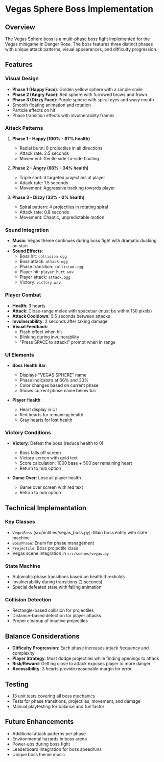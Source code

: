 # Vegas Sphere Boss Implementation

## Overview
The Vegas Sphere boss is a multi-phase boss fight implemented for the Vegas minigame in Danger Rose. The boss features three distinct phases with unique attack patterns, visual appearances, and difficulty progression.

## Features

### Visual Design
- **Phase 1 (Happy Face)**: Golden yellow sphere with a simple smile
- **Phase 2 (Angry Face)**: Red sphere with furrowed brows and frown
- **Phase 3 (Dizzy Face)**: Purple sphere with spiral eyes and wavy mouth
- Smooth floating animation and rotation
- Particle effects on hit
- Phase transition effects with invulnerability frames

### Attack Patterns
1. **Phase 1 - Happy (100% - 67% health)**
   - Radial burst: 8 projectiles in all directions
   - Attack rate: 2.5 seconds
   - Movement: Gentle side-to-side floating

2. **Phase 2 - Angry (66% - 34% health)**
   - Triple shot: 3 targeted projectiles at player
   - Attack rate: 1.5 seconds
   - Movement: Aggressive tracking towards player

3. **Phase 3 - Dizzy (33% - 0% health)**
   - Spiral pattern: 4 projectiles in rotating spiral
   - Attack rate: 0.8 seconds
   - Movement: Chaotic, unpredictable motion

### Sound Integration
- **Music**: Vegas theme continues during boss fight with dramatic ducking on start
- **Sound Effects**:
  - Boss hit: `collision.ogg`
  - Boss attack: `attack.ogg`
  - Phase transition: `collision.ogg`
  - Player hit: `player_hurt.wav`
  - Player attack: `attack.ogg`
  - Victory: `victory.wav`

### Player Combat
- **Health**: 3 hearts
- **Attack**: Close-range melee with spacebar (must be within 150 pixels)
- **Attack Cooldown**: 0.5 seconds between attacks
- **Invulnerability**: 2 seconds after taking damage
- **Visual Feedback**:
  - Flash effect when hit
  - Blinking during invulnerability
  - "Press SPACE to attack!" prompt when in range

### UI Elements
- **Boss Health Bar**:
  - Displays "VEGAS SPHERE" name
  - Phase indicators at 66% and 33%
  - Color changes based on current phase
  - Shows current phase name below bar

- **Player Health**:
  - Heart display in UI
  - Red hearts for remaining health
  - Gray hearts for lost health

### Victory Conditions
- **Victory**: Defeat the boss (reduce health to 0)
  - Boss falls off screen
  - Victory screen with gold text
  - Score calculation: 1000 base + 500 per remaining heart
  - Return to hub option

- **Game Over**: Lose all player health
  - Game over screen with red text
  - Return to hub option

## Technical Implementation

### Key Classes
- `VegasBoss` (src/entities/vegas_boss.py): Main boss entity with state machine
- `BossPhase`: Enum for phase management
- `Projectile`: Boss projectile class
- Vegas scene integration in `src/scenes/vegas.py`

### State Machine
- Automatic phase transitions based on health thresholds
- Invulnerability during transitions (2 seconds)
- Special defeated state with falling animation

### Collision Detection
- Rectangle-based collision for projectiles
- Distance-based detection for player attacks
- Proper cleanup of inactive projectiles

## Balance Considerations
- **Difficulty Progression**: Each phase increases attack frequency and complexity
- **Player Strategy**: Must dodge projectiles while finding openings to attack
- **Risk/Reward**: Getting close to attack exposes player to more danger
- **Accessibility**: 3 hearts provide reasonable margin for error

## Testing
- 13 unit tests covering all boss mechanics
- Tests for phase transitions, projectiles, movement, and damage
- Manual playtesting for balance and fun factor

## Future Enhancements
- Additional attack patterns per phase
- Environmental hazards in boss arena
- Power-ups during boss fight
- Leaderboard integration for boss speedruns
- Unique boss theme music
